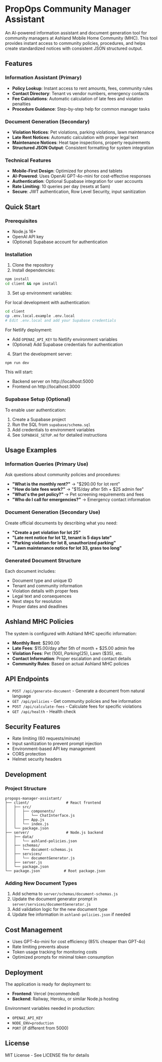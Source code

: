 # PropOps Community Manager Assistant

An AI-powered information assistant and document generation tool for community managers at Ashland Mobile Home Community (MHC). This tool provides instant access to community policies, procedures, and helps create standardized notices with consistent JSON structured output.

## Features

### Information Assistant (Primary)
- **Policy Lookup**: Instant access to rent amounts, fees, community rules
- **Contact Directory**: Tenant vs vendor numbers, emergency contacts
- **Fee Calculations**: Automatic calculation of late fees and violation penalties
- **Procedure Guidance**: Step-by-step help for common manager tasks

### Document Generation (Secondary)
- **Violation Notices**: Pet violations, parking violations, lawn maintenance
- **Late Rent Notices**: Automatic calculation with proper legal text
- **Maintenance Notices**: Heat tape inspections, property requirements
- **Structured JSON Output**: Consistent formatting for system integration

### Technical Features
- **Mobile-First Design**: Optimized for phones and tablets
- **AI-Powered**: Uses OpenAI GPT-4o-mini for cost-effective responses
- **Authentication**: Optional Supabase integration for user accounts
- **Rate Limiting**: 10 queries per day (resets at 5am)
- **Secure**: JWT authentication, Row Level Security, input sanitization

## Quick Start

### Prerequisites
- Node.js 16+ 
- OpenAI API key
- (Optional) Supabase account for authentication

### Installation

1. Clone the repository
2. Install dependencies:
```bash
npm install
cd client && npm install
```

3. Set up environment variables:

For local development with authentication:
```bash
cd client
cp .env.local.example .env.local
# Edit .env.local and add your Supabase credentials
```

For Netlify deployment:
- Add `OPENAI_API_KEY` to Netlify environment variables
- (Optional) Add Supabase credentials for authentication

4. Start the development server:
```bash
npm run dev
```

This will start:
- Backend server on http://localhost:5000
- Frontend on http://localhost:3000

### Supabase Setup (Optional)

To enable user authentication:
1. Create a Supabase project
2. Run the SQL from `supabase/schema.sql`
3. Add credentials to environment variables
4. See `SUPABASE_SETUP.md` for detailed instructions

## Usage Examples

### Information Queries (Primary Use)

Ask questions about community policies and procedures:

- **"What is the monthly rent?"** → "$290.00 for lot rent"
- **"How do late fees work?"** → "$15/day after 5th + $25 admin fee"
- **"What's the pet policy?"** → Pet screening requirements and fees
- **"Who do I call for emergencies?"** → Emergency contact information

### Document Generation (Secondary Use)

Create official documents by describing what you need:

- **"Create a pet violation for lot 25"**
- **"Late rent notice for lot 12, tenant is 5 days late"**
- **"Parking violation for lot 8, unauthorized parking"**
- **"Lawn maintenance notice for lot 33, grass too long"**

### Generated Document Structure

Each document includes:
- Document type and unique ID
- Tenant and community information
- Violation details with proper fees
- Legal text and consequences
- Next steps for resolution
- Proper dates and deadlines

## Ashland MHC Policies

The system is configured with Ashland MHC specific information:

- **Monthly Rent**: $290.00
- **Late Fees**: $15.00/day after 5th of month + $25.00 admin fee
- **Violation Fees**: Pet ($100), Parking ($25), Lawn ($35), etc.
- **Contact Information**: Proper escalation and contact details
- **Community Rules**: Based on actual Ashland MHC policies

## API Endpoints

- `POST /api/generate-document` - Generate a document from natural language
- `GET /api/policies` - Get community policies and fee information
- `POST /api/calculate-fees` - Calculate fees for specific violations
- `GET /api/health` - Health check

## Security Features

- Rate limiting (60 requests/minute)
- Input sanitization to prevent prompt injection
- Environment-based API key management
- CORS protection
- Helmet security headers

## Development

### Project Structure
```
propops-manager-assistant/
├── client/                 # React frontend
│   ├── src/
│   │   ├── components/
│   │   │   └── ChatInterface.js
│   │   ├── App.js
│   │   └── index.js
│   └── package.json
├── server/                 # Node.js backend
│   ├── data/
│   │   └── ashland-policies.json
│   ├── schemas/
│   │   └── document-schemas.js
│   ├── services/
│   │   └── documentGenerator.js
│   ├── server.js
│   └── package.json
└── package.json           # Root package.json
```

### Adding New Document Types

1. Add schema to `server/schemas/document-schemas.js`
2. Update the document generator prompt in `server/services/documentGenerator.js`
3. Add validation logic for the new document type
4. Update fee information in `ashland-policies.json` if needed

## Cost Management

- Uses GPT-4o-mini for cost efficiency (85% cheaper than GPT-4o)
- Rate limiting prevents abuse
- Token usage tracking for monitoring costs
- Optimized prompts for minimal token consumption

## Deployment

The application is ready for deployment to:
- **Frontend**: Vercel (recommended)
- **Backend**: Railway, Heroku, or similar Node.js hosting

Environment variables needed in production:
- `OPENAI_API_KEY`
- `NODE_ENV=production`
- `PORT` (if different from 5000)

## License

MIT License - See LICENSE file for details